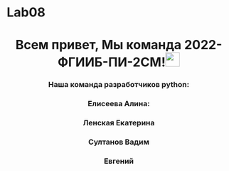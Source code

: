 # Lab08
<h1 align="center">Всем привет, Мы команда 2022-ФГИИБ-ПИ-2СМ!<img src="https://github.com/blackcater/blackcater/raw/main/images/Hi.gif" height="32"/></h1>
<h3 align="center">Наша команда разработчиков python:</h3>
<h3 align="center">Елисеева Алина:</h3>
<h3 align="center">Ленская Екатерина</h3>
<h3 align="center">Султанов Вадим</h3>
<h3 align="center">Евгений</h3>
